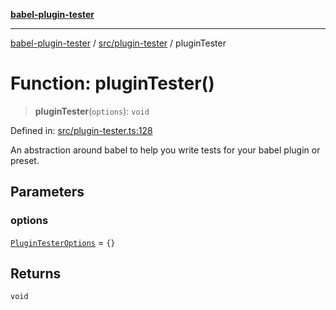 [**babel-plugin-tester**](../../../README.md)

***

[babel-plugin-tester](../../../README.md) / [src/plugin-tester](../README.md) / pluginTester

# Function: pluginTester()

> **pluginTester**(`options`): `void`

Defined in: [src/plugin-tester.ts:128](https://github.com/Xunnamius/babel-plugin-tester/blob/91349cafb3cefac8248e86580feec53bd082321e/src/plugin-tester.ts#L128)

An abstraction around babel to help you write tests for your babel plugin or
preset.

## Parameters

### options

[`PluginTesterOptions`](../../../types/global/interfaces/PluginTesterOptions.md) = `{}`

## Returns

`void`
